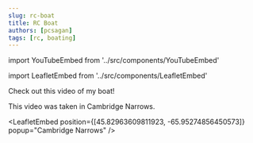 ```yaml
---
slug: rc-boat
title: RC Boat
authors: [pcsagan]
tags: [rc, boating]
---
```


import YouTubeEmbed from '../src/components/YouTubeEmbed'

import LeafletEmbed from '../src/components/LeafletEmbed'

Check out this video of my boat!

<!-- truncate -->

This video was taken in Cambridge Narrows.

<YouTubeEmbed id='JdU4o2A3lU0' />

<LeafletEmbed position={[45.82963609811923, -65.95274856450573]} popup="Cambridge Narrows" />